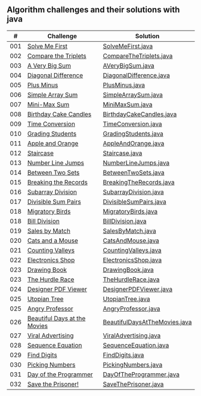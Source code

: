 ## Algorithm challenges and their solutions with java

|  #  | Challenge                                                                                                                     | Solution                                                                              |
| :-: | ----------------------------------------------------------------------------------------------------------------------------- | --------------------------------------------------------------------------------------|
| 001 | [Solve Me First](https://www.hackerrank.com/challenges/solve-me-first/problem?isFullScreen=true)                            | [SolveMeFirst.java](./algorithm-challenges-java/SolveMeFirst.java)                    |
| 002 | [Compare the Triplets](https://www.hackerrank.com/challenges/compare-the-triplets/problem?isFullScreen=true)                            | [CompareTheTriplets.java](./algorithm-challenges-java/CompareTheTriplets.java)                    |
| 003 | [A Very Big Sum](https://www.hackerrank.com/challenges/a-very-big-sum/problem?isFullScreen=true)                            | [AVeryBigSum.java](./algorithm-challenges-java/AVeryBigSum.java)                    |
| 004 | [Diagonal Difference](https://www.hackerrank.com/challenges/diagonal-difference/problem?isFullScreen=true)                            | [DiagonalDifference.java](./algorithm-challenges-java/DiagonalDifference.java)                    |
| 005 | [Plus Minus](https://www.hackerrank.com/challenges/plus-minus/problem?isFullScreen=true)                            | [PlusMinus.java](./algorithm-challenges-java/PlusMinus.java)                    |
| 006 | [Simple Array Sum](https://www.hackerrank.com/challenges/simple-array-sum/problem?isFullScreen=true)                            | [SimpleArraySum.java](./algorithm-challenges-java/SimpleArraySum.java)                    |
| 007 | [Mini-Max Sum](https://www.hackerrank.com/challenges/mini-max-sum/problem?isFullScreen=true)                            | [MiniMaxSum.java](./algorithm-challenges-java/MiniMaxSum.java)                    |
| 008 | [Birthday Cake Candles](https://www.hackerrank.com/challenges/birthday-cake-candles/problem?isFullScreen=true)                            | [BirthdayCakeCandles.java](./algorithm-challenges-java/BirthdayCakeCandles.java)                    |
| 009 | [Time Conversion](https://www.hackerrank.com/challenges/time-conversion/problem?isFullScreen=true)                            | [TimeConversion.java](./algorithm-challenges-java/TimeConversion.java)                    |
| 010 | [Grading Students](https://www.hackerrank.com/challenges/grading/problem?isFullScreen=true)                            | [GradingStudents.java](./algorithm-challenges-java/GradingStudents.java)                    |
| 011 | [Apple and Orange](https://www.hackerrank.com/challenges/apple-and-orange/problem?isFullScreen=true)                            | [AppleAndOrange.java](./algorithm-challenges-java/AppleAndOrange.java)                    |
| 012 | [Staircase](https://www.hackerrank.com/challenges/staircase/problem?isFullScreen=true)                            | [Staircase.java](./algorithm-challenges-java/Staircase.java)                    |
| 013 | [Number Line Jumps](https://www.hackerrank.com/challenges/kangaroo/problem?isFullScreen=true)                            | [NumberLineJumps.java](./algorithm-challenges-java/NumberLineJumps.java)                    |
| 014 | [Between Two Sets](https://www.hackerrank.com/challenges/between-two-sets/problem?isFullScreen=true)                            | [BetweenTwoSets.java](./algorithm-challenges-java/BetweenTwoSets.java)                    |
| 015 | [Breaking the Records](https://www.hackerrank.com/challenges/breaking-best-and-worst-records/problem?isFullScreen=true)                            | [BreakingTheRecords.java](./algorithm-challenges-java/BreakingTheRecords.java)                    |
| 016 | [Subarray Division](https://www.hackerrank.com/challenges/the-birthday-bar/problem?isFullScreen=true)                            | [SubarrayDivision.java](./algorithm-challenges-java/SubarrayDivision.java)                    |
| 017 | [Divisible Sum Pairs](https://www.hackerrank.com/challenges/divisible-sum-pairs/problem?isFullScreen=true)                            | [DivisibleSumPairs.java](./algorithm-challenges-java/DivisibleSumPairs.java)                    |
| 018 | [Migratory Birds](https://www.hackerrank.com/challenges/migratory-birds/problem?isFullScreen=true)                            | [MigratoryBirds.java](./algorithm-challenges-java/MigratoryBirds.java)                    |
| 018 | [Bill Division](https://www.hackerrank.com/challenges/bon-appetit/problem?isFullScreen=true)                            | [BillDivision.java](./algorithm-challenges-java/BillDivision.java)                    |
| 019 | [Sales by Match](https://www.hackerrank.com/challenges/sock-merchant/problem?isFullScreen=true)                            | [SalesByMatch.java](./algorithm-challenges-java/SalesByMatch.java)                    |
| 020 | [Cats and a Mouse](https://www.hackerrank.com/challenges/cats-and-a-mouse/problem?isFullScreen=true)                            | [CatsAndMouse.java](./algorithm-challenges-java/CatsAndMouse.java)                    |
| 021 | [Counting Valleys](https://www.hackerrank.com/challenges/counting-valleys/problem?isFullScreen=true)                            | [CountingValleys.java](./algorithm-challenges-java/CountingValleys.java)                    |
| 022 | [Electronics Shop](https://www.hackerrank.com/challenges/electronics-shop/problem?isFullScreen=true)                            | [ElectronicsShop.java](./algorithm-challenges-java/ElectronicsShop.java)                    |
| 023 | [Drawing Book](https://www.hackerrank.com/challenges/drawing-book/problem?isFullScreen=true)                            | [DrawingBook.java](./algorithm-challenges-java/DrawingBook.java)                    |
| 023 | [The Hurdle Race](https://www.hackerrank.com/challenges/the-hurdle-race/problem?isFullScreen=true)                            | [TheHurdleRace.java](./algorithm-challenges-java/TheHurdleRace.java)                    |
| 024 | [Designer PDF Viewer](https://www.hackerrank.com/challenges/designer-pdf-viewer/problem?isFullScreen=true)                            | [DesignerPDFViewer.java](./algorithm-challenges-java/DesignerPDFViewer.java)                    |
| 025 | [Utopian Tree](https://www.hackerrank.com/challenges/utopian-tree/problem?isFullScreen=true)                            | [UtopianTree.java](./algorithm-challenges-java/UtopianTree.java)                    |
| 025 | [Angry Professor](https://www.hackerrank.com/challenges/angry-professor/problem?isFullScreen=true)                            | [AngryProfessor.java](./algorithm-challenges-java/AngryProfessor.java)                    |
| 026 | [Beautiful Days at the Movies](https://www.hackerrank.com/challenges/beautiful-days-at-the-movies/problem?isFullScreen=true)                            | [BeautifulDaysAtTheMovies.java](./algorithm-challenges-java/BeautifulDaysAtTheMovies.java)                    |
| 027 | [Viral Advertising](https://www.hackerrank.com/challenges/strange-advertising/problem?isFullScreen=true)                            | [ViralAdvertising.java](./algorithm-challenges-java/ViralAdvertising.java)                    |
| 028 | [Sequence Equation](https://www.hackerrank.com/challenges/permutation-equation/problem?isFullScreen=true)                            | [SequenceEquation.java](./algorithm-challenges-java/SequenceEquation.java)                    |
| 029 | [Find Digits](https://www.hackerrank.com/challenges/find-digits/problem?isFullScreen=true)                            | [FindDigits.java](./algorithm-challenges-java/FindDigits.java)                    |
| 030 | [Picking Numbers](https://www.hackerrank.com/challenges/picking-numbers/problem?isFullScreen=true)                            | [PickingNumbers.java](./algorithm-challenges-java/PickingNumbers.java)                    |
| 031 | [Day of the Programmer](https://www.hackerrank.com/challenges/day-of-the-programmer/problem?isFullScreen=true)                            | [DayOfTheProgrammer.java](./algorithm-challenges-java/DayOfTheProgrammer.java)                    |
| 032 | [Save the Prisoner!](https://www.hackerrank.com/challenges/save-the-prisoner/problem?isFullScreen=true)                            | [SaveThePrisoner.java](./algorithm-challenges-java/SaveThePrisoner.java)                    |
